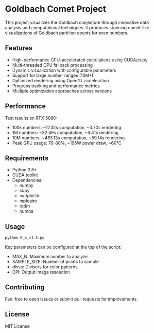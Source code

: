 # Goldbach Comet Project

This project visualizes the Goldbach conjecture through innovative data analysis and computational techniques. It produces stunning comet-like visualizations of Goldbach partition counts for even numbers.

## Features

- High-performance GPU-accelerated calculations using CUDA/cupy
- Multi-threaded CPU fallback processing
- Dynamic visualization with configurable parameters 
- Support for large number ranges (10M+)
- Optimized rendering using OpenGL acceleration
- Progress tracking and performance metrics
- Multiple optimization approaches across versions

## Performance 

Test results on RTX 5080:

- 100k numbers: ~17.32s computation, ~3.70s rendering
- 1M numbers: ~32.49s computation, ~6.41s rendering 
- 10M numbers: ~483.13s computation, ~59.14s rendering
- Peak GPU usage: 70-80%, ~195W power draw, ~60°C

## Requirements

- Python 3.8+
- CUDA toolkit 
- Dependencies:
    - numpy
    - cupy
    - matplotlib 
    - mplcairo
    - tqdm
    - numba

## Usage

```bash
python G_x_v1.5.py
```

Key parameters can be configured at the top of the script:
- MAX_N: Maximum number to analyze
- SAMPLE_SIZE: Number of points to sample
- divvs: Divisors for color patterns
- DPI: Output image resolution

## Contributing

Feel free to open issues or submit pull requests for improvements.

## License

MIT License